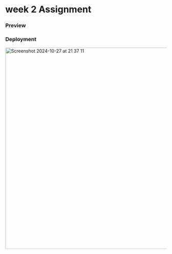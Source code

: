   # week 2 Assignment

### Preview

### Deployment
<img width="628" alt="Screenshot 2024-10-27 at 21 37 11" src="https://github.com/user-attachments/assets/56d6ae2b-42fc-483e-ad90-9b7faadd9f5b">
